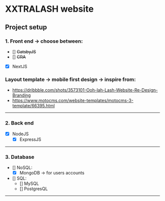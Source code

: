 #	XXTRALASH website 

## Project setup

###	1. Front end -> choose between:
- [] ~~GatsbyJS~~
- [] ~~CRA~~
- [x] NextJS

###	Layout template -> mobile first design -> inspire from:
- https://dribbble.com/shots/3573101-Ooh-lah-Lash-Website-Re-Design-Branding
- https://www.motocms.com/website-templates/motocms-3-template/66395.html

---

### 2. Back end
- [x] NodeJS
	- [x] ExpressJS

---

### 3. Database
- [] NoSQL:
	- [x] MongoDB -> for users accounts
- [] SQL:
	- [] MySQL
	- [] PostgresQL

---